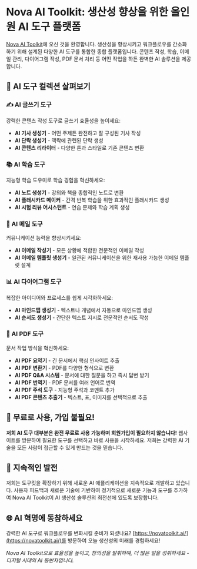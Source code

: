 # Nova AI Toolkit: 생산성 향상을 위한 올인원 AI 도구 플랫폼

[Nova AI Toolkit](https://novatoolkit.ai/)에 오신 것을 환영합니다. 생산성을 향상시키고 워크플로우를 간소화하기 위해 설계된 다양한 AI 도구를 통합한 종합 플랫폼입니다. 콘텐츠 작성, 학습, 이메일 관리, 다이어그램 작성, PDF 문서 처리 등 어떤 작업을 하든 완벽한 AI 솔루션을 제공합니다.

## 🚀 AI 도구 컬렉션 살펴보기

### ✍️ AI 글쓰기 도구
강력한 콘텐츠 작성 도구로 글쓰기 효율성을 높이세요:
- **AI 기사 생성기** - 어떤 주제든 완전하고 잘 구성된 기사 작성
- **AI 단락 생성기** - 맥락에 관련된 단락 생성
- **AI 콘텐츠 리라이터** - 다양한 톤과 스타일로 기존 콘텐츠 변환

### 📚 AI 학습 도구
지능형 학습 도우미로 학습 경험을 혁신하세요:
- **AI 노트 생성기** - 강의와 책을 종합적인 노트로 변환
- **AI 플래시카드 메이커** - 간격 반복 학습을 위한 효과적인 플래시카드 생성
- **AI 시험 리뷰 어시스턴트** - 연습 문제와 학습 계획 생성

### 📧 AI 메일 도구
커뮤니케이션 능력을 향상시키세요:
- **AI 이메일 작성기** - 모든 상황에 적합한 전문적인 이메일 작성
- **AI 이메일 템플릿 생성기** - 일관된 커뮤니케이션을 위한 재사용 가능한 이메일 템플릿 설계

### 📊 AI 다이어그램 도구
복잡한 아이디어와 프로세스를 쉽게 시각화하세요:
- **AI 마인드맵 생성기** - 텍스트나 개념에서 자동으로
  마인드맵 생성
- **AI 순서도 생성기** - 간단한 텍스트 지시로 전문적인 순서도 작성

### 📄 AI PDF 도구
문서 작업 방식을 혁신하세요:
- **AI PDF 요약기** - 긴 문서에서 핵심 인사이트 추출
- **AI PDF 변환기** - PDF를 다양한 형식으로 변환
- **AI PDF Q&A 시스템** - 문서에 대한 질문을 하고 즉시 답변 받기
- **AI PDF 번역기** - PDF 문서를 여러 언어로 번역
- **AI PDF 주석 도구** - 지능형 주석과 코멘트 추가
- **AI PDF 콘텐츠 추출기** - 텍스트, 표, 이미지를 선택적으로 추출

## 💯 무료로 사용, 가입 불필요!

**저희 AI 도구 대부분은 완전 무료로 사용 가능하며 회원가입이 필요하지 않습니다!** 웹사이트를 방문하여 필요한 도구를 선택하고 바로 사용을 시작하세요. 저희는 강력한 AI 기술을 모든 사람이 접근할 수 있게 만드는 것을 믿습니다.

## 🔮 지속적인 발전

저희는 도구킷을 확장하기 위해 새로운 AI 애플리케이션을 지속적으로 개발하고 있습니다. 사용자 피드백과 새로운 기술에 기반하여 정기적으로 새로운 기능과 도구를 추가하여 Nova AI Toolkit이 AI 생산성 솔루션의 최전선에 있도록 보장합니다.

## 🌐 AI 혁명에 동참하세요

강력한 AI 도구로 워크플로우를 변화시킬 준비가 되셨나요? [https://novatoolkit.ai/](https://novatoolkit.ai/)를 방문하여 오늘 생산성의 미래를 경험하세요!

*Nova AI Toolkit으로 효율성을 높이고, 창의성을 발휘하며, 더 많은 일을 성취하세요 - 디지털 시대의 AI 동반자입니다.*
